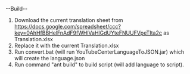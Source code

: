 --Build--
1. Download the current translation sheet from https://docs.google.com/spreadsheet/ccc?key=0AhHfBBHelFnAdF9fWHlVaHlGdUYteFNUUFVpeTIta2c as Translation.xlsx
2. Replace it with the current Translation.xlsx
3. Run convert.bat (will run YouTubeCenterLanguageToJSON.jar) which will create the language.json
4. Run command "ant build" to build script (will add language to script).